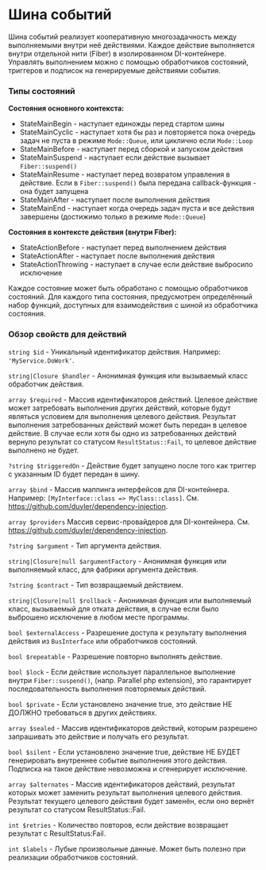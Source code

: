 # Шина событий

Шина событий реализует кооперативную многозадачность между выполняемыми внутри неё действиями. Каждое действие выполняется внутри отдельной нити (Fiber) в изолированном DI-контейнере. Управлять выполнением можно с помощью обработчиков состояний, триггеров и подписок на генерируемые действиями события.


### Типы состояний

**Состояния основного контекста:**

* StateMainBegin - наступает единожды перед стартом шины
* StateMainCyclic - наступает хотя бы раз и повторяется пока очередь задач не пуста в режиме `Mode::Queue`, или циклично если `Mode::Loop`
* StateMainBefore - наступает перед сборкой и запуском действия
* StateMainSuspend - наступает если действие вызывает `Fiber::suspend()`
* StateMainResume - наступает перед возвратом управления в действие. Если в `Fiber::suspend()` была передана callback-функция - она будет запущена
* StateMainAfter - наступает после выполнения действия
* StateMainEnd - наступает когда очередь задач пуста и все действия завершены (достижимо только в режиме `Mode::Queue`)

**Состояния в контексте действия (внутри Fiber):**

* StateActionBefore - наступает перед выполнением действия
* StateActionAfter - наступает после выполнения действия
* StateActionThrowing - наступает в случае если действие выбросило исключение

Каждое состояние может быть обработано с помощью обработчиков состояний. Для каждого типа состояния, предусмотрен определённый набор функций, доступных для взаимодействия с шиной из обработчика состояния.


### Обзор свойств для действий

`string $id` - Уникальный идентификатор действия. Например: `'MyService.DoWork'`.

`string|Closure $handler` - Анонимная функция или вызываемый класс обработчик действия.

`array $required` - Массив идентификаторов действий. Целевое действие может затребовать выполнения других действий, которые будут являться условием для выполнения целевого действия. Результат выполнения затребованных действий может быть передан в целевое действие. В случае если хотя бы одно из затребованных действий вернуло результат со статусом `ResultStatus::Fail`, то целевое действие выполнено не будет.

`?string $triggeredOn` - Действие будет запущено после того как триггер с указанным ID будет передан в шину.

`array $bind` - Массив маппинга интерфейсов для DI-контейнера. Например: `[MyInterface::class => MyClass::class]`. См. https://github.com/duyler/dependency-injection.

`array $providers` Массив сервис-провайдеров для DI-контейнера. См. https://github.com/duyler/dependency-injection.

`?string $argument` - Тип аргумента действия.

`string|Closure|null $argumentFactory` - Анонимная функция или выполняемый класс, для фабрики аргумента действия.

`?string $contract` - Тип возвращаемый действием.

`string|Closure|null $rollback` - Анонимная функция или выполняемый класс, вызываемый для отката действия, в случае если было выброшено исключение в любом месте программы.

`bool $externalAccess` - Разрешение доступа к результату выполнения действия из `BusInterface` или обработчиков состояний.

`bool $repeatable` - Разрешение повторно выполнять действие.

`bool $lock` - Если действие использует параллельное выполнение внутри `Fiber::suspend()`, (напр. Parallel php extension), это гарантирует последовательность выполнения повторяемых действий.

`bool $private` - Если установлено значение true, это действие НЕ ДОЛЖНО требоваться в других действиях.

`array $sealed` - Массив идентификаторов действий, которым разрешено запрашивать это действие и получать его результат.

`bool $silent` - Если установлено значение true, действие НЕ БУДЕТ генерировать внутреннее событие выполнения этого действия. Подписка на такое действие невозможна и сгенерирует исключение.

`array $alternates` - Массив идентификаторов действий, результат которых может заменить результат выполнения целевого действия. Результат текущего целевого действия будет заменён, если оно вернёт результат со статусом ResultStatus::Fail.

`int $retries` - Количество повторов, если действие возвращает результат с ResultStatus:Fail.

`int $labels` - Лубые произвольные данные. Может быть полезно при реализации обработчиков состояний.
